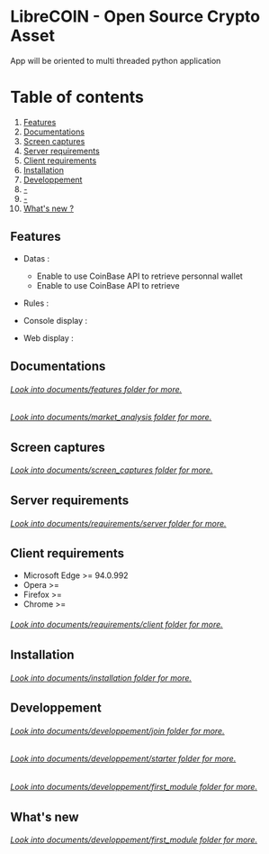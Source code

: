 # LibreCOIN - Open Source Crypto Asset

App will be oriented to multi threaded python application

# Table of contents
1. [Features](#features)
2. [Documentations](#documentations)
3. [Screen captures](#screen-captures)
4. [Server requirements](#server-requirements)
5. [Client requirements](#client-requirements)
6. [Installation](#installation)
7. [Developpement](#developpement)
8. [-](#-)
9. [-](#-)
10. [What's new ?](#what-s-new)

## Features
* Datas :
    * Enable to use CoinBase API to retrieve personnal wallet
    * Enable to use CoinBase API to retrieve 

* Rules :

* Console display :

* Web display :

## Documentations

###### [Look into documents/features folder for more.](https://github.com/threadom/LibreCOIN/tree/main/documents/features)
###### [Look into documents/market_analysis folder for more.](https://github.com/threadom/LibreCOIN/tree/main/documents/market_analysis)

## Screen captures

###### [Look into documents/screen_captures folder for more.](https://github.com/threadom/LibreCOIN/tree/main/documents/screen_captures)

## Server requirements

###### [Look into documents/requirements/server folder for more.](https://github.com/threadom/LibreCOIN/tree/main/documents/requirements/server)

## Client requirements
* Microsoft Edge                    >= 94.0.992
* Opera                             >= 
* Firefox                           >=
* Chrome                            >=

###### [Look into documents/requirements/client folder for more.](https://github.com/threadom/LibreCOIN/tree/main/documents/requirements/client)

## Installation

###### [Look into documents/installation folder for more.](https://github.com/threadom/LibreERP/tree/main/documents/installation)

## Developpement

###### [Look into documents/developpement/join folder for more.](https://github.com/threadom/LibreERP/tree/main/documents/developpement/starter)
###### [Look into documents/developpement/starter folder for more.](https://github.com/threadom/LibreERP/tree/main/documents/developpement/starter)
###### [Look into documents/developpement/first_module folder for more.](https://github.com/threadom/LibreERP/tree/main/documents/developpement/starter)

## What's new

###### [Look into documents/developpement/first_module folder for more.](https://github.com/threadom/LibreERP/tree/main/documents/whatsnew)
